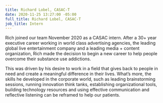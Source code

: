 ```yaml
---
title: Richard Lobel, CASAC-T
date: 2020-11-25 13:27:00 -05:00
full_title: Richard Lobel, CASAC-T
job_title: Intern
---
```


Rich joined our team November 2020 as a CASAC intern. After a 30+ year executive career working in world class advertising agencies, the leading global live entertainment company and a leading media + content organization, Rich made the decision to begin a new career to help people overcome their substance use addictions. 

 This was driven by his desire to work in a field that gives back to people in need and create a meaningful difference in their lives.  What’s more, the skills he developed in the corporate world, such as leading brainstorming sessions, running innovation think tanks, establishing organizational tools, building technology resources and using effective communication and reflective listening can be reframed to help our patients.   